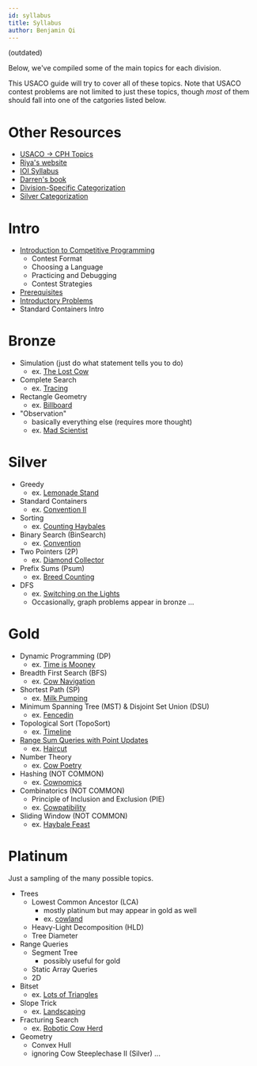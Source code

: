 ```yaml
---
id: syllabus
title: Syllabus
author: Benjamin Qi
---
```


<module-excerpt>

(outdated)

Below, we've compiled some of the main topics for each division.

</module-excerpt>

This USACO guide will try to cover all of these topics. Note that USACO contest problems are not limited to just these topics, though _most_ of them should fall into one of the catgories listed below.

# Other Resources

 - [USACO -> CPH Topics](https://github.com/bqi343/USACO/blob/master/Contests/USACO%20Links/USACO%20Topics.md)
 - [Riya's website](https://www.vplanetcoding.com/courses)
 - [IOI Syllabus](https://people.ksp.sk/~misof/ioi-syllabus/ioi-syllabus.pdf)
 - [Darren's book](https://www.overleaf.com/project/5e73f65cde1d010001224d8a)
 - [Division-Specific Categorization](https://github.com/bqi343/USACO/blob/master/Contests/USACO%20Links/Division-Specific/Silver.md)
 - [Silver Categorization](https://docs.google.com/document/d/1ba2jr2PFrtxHuGfvdjYVKX-8VzkQAdhpiMLlpXxiAOM/edit)

# Intro

 - [Introduction to Competitive Programming](https://thecodingwizard.github.io/usaco-training-2.0/Intro)
   - Contest Format
   - Choosing a Language
   - Practicing and Debugging
   - Contest Strategies
 - [Prerequisites](https://thecodingwizard.github.io/usaco-training-2.0/Intro_Prerequisites)
 - [Introductory Problems](https://thecodingwizard.github.io/usaco-training-2.0/Intro_Problems)
 - Standard Containers Intro

# Bronze

 - Simulation (just do what statement tells you to do)
   - ex. [The Lost Cow](http://usaco.org/index.php?page=viewproblem2&cpid=735)
 - Complete Search
   - ex. [Tracing](http://usaco.org/index.php?page=viewproblem2&cpid=1037)
 - Rectangle Geometry
   - ex. [Billboard](http://usaco.org/index.php?page=viewproblem2&cpid=759)
 - "Observation"
   - basically everything else (requires more thought)
   - ex. [Mad Scientist](http://usaco.org/index.php?page=viewproblem2&cpid=1012)

# Silver

 - Greedy
   - ex. [Lemonade Stand](http://usaco.org/index.php?page=viewproblem2&cpid=835)
 - Standard Containers
   - ex. [Convention II](http://usaco.org/index.php?page=viewproblem2&cpid=859)
 - Sorting
   - ex. [Counting Haybales](http://usaco.org/index.php?page=viewproblem2&cpid=666)
 - Binary Search (BinSearch)
   - ex. [Convention](http://usaco.org/index.php?page=viewproblem2&cpid=858)
 - Two Pointers (2P)
   - ex. [Diamond Collector](http://usaco.org/index.php?page=viewproblem2&cpid=643)
 - Prefix Sums (Psum)
   - ex. [Breed Counting](http://www.usaco.org/index.php?page=viewproblem2&cpid=572)
 - DFS
   - ex. [Switching on the Lights](http://www.usaco.org/index.php?page=viewproblem2&cpid=570)
   - Occasionally, graph problems appear in bronze ...

# Gold

 - Dynamic Programming (DP)
   - ex. [Time is Mooney](http://www.usaco.org/index.php?page=viewproblem2&cpid=993)
 - Breadth First Search (BFS)
   - ex. [Cow Navigation](http://www.usaco.org/index.php?page=viewproblem2&cpid=695)
 - Shortest Path (SP)
   - ex. [Milk Pumping](http://www.usaco.org/index.php?page=viewproblem2&cpid=969)
 - Minimum Spanning Tree (MST) & Disjoint Set Union (DSU)
   - ex. [Fencedin](http://www.usaco.org/index.php?page=viewproblem2&cpid=623)
 - Topological Sort (TopoSort)
   - ex. [Timeline](http://www.usaco.org/index.php?page=viewproblem2&cpid=1017)
 - [Range Sum Queries with Point Updates](https://thecodingwizard.github.io/usaco-training-2.0/Gold_1DRQ)
   - ex. [Haircut](http://www.usaco.org/index.php?page=viewproblem2&cpid=1041)
 - Number Theory
   - ex. [Cow Poetry](http://usaco.org/index.php?page=viewproblem2&cpid=897)
 - Hashing (NOT COMMON)
   - ex. [Cownomics](http://www.usaco.org/index.php?page=viewproblem2&cpid=741)
 - Combinatorics (NOT COMMON)
   - Principle of Inclusion and Exclusion (PIE)
   - ex. [Cowpatibility](http://usaco.org/index.php?page=viewproblem2&cpid=862)
 - Sliding Window (NOT COMMON)
   - ex. [Haybale Feast](http://www.usaco.org/index.php?page=viewproblem2&cpid=767)

# Platinum

Just a sampling of the many possible topics.

 - Trees
   - Lowest Common Ancestor (LCA)
     - mostly platinum but may appear in gold as well
     - ex. [cowland](http://www.usaco.org/index.php?page=viewproblem2&cpid=921)
   - Heavy-Light Decomposition (HLD)
   - Tree Diameter
 - Range Queries
   - Segment Tree
     - possibly useful for gold
   - Static Array Queries
   - 2D
 - Bitset
   - ex. [Lots of Triangles](http://www.usaco.org/index.php?page=viewproblem2&cpid=672)
 - Slope Trick
   - ex. [Landscaping](http://www.usaco.org/index.php?page=viewproblem2&cpid=650)
 - Fracturing Search
   - ex. [Robotic Cow Herd](http://www.usaco.org/index.php?page=viewproblem2&cpid=674)
 - Geometry
   - Convex Hull
   - ignoring Cow Steeplechase II (Silver) ...